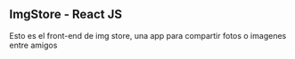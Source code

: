 ## ImgStore - React JS

Esto es el front-end de img store, una app para compartir fotos o imagenes entre amigos